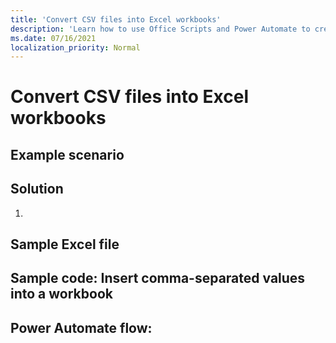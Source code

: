 ```yaml
---
title: 'Convert CSV files into Excel workbooks'
description: 'Learn how to use Office Scripts and Power Automate to create .xlsx files from .csv files.'
ms.date: 07/16/2021
localization_priority: Normal
---
```


# Convert CSV files into Excel workbooks


## Example scenario


## Solution

1.

## Sample Excel file


## Sample code: Insert comma-separated values into a workbook

## Power Automate flow: 